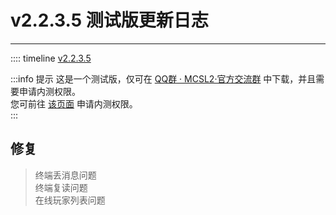 # v2.2.3.5 测试版更新日志  

___

:::: timeline [v2.2.3.5](https://github.com/MCSLTeam/MCSL2/releases/tag/v2.2.3.5)

:::info 提示
这是一个测试版，仅可在 [QQ群 · MCSL2·官方交流群](/mcsl2/links/mcsl2-qq-group) 中下载，并且需要申请内测权限。  
您可前往 [该页面](/mcsl2/join-preview) 申请内测权限。  
:::

## 修复  

> 终端丢消息问题  
> 终端复读问题  
> 在线玩家列表问题
